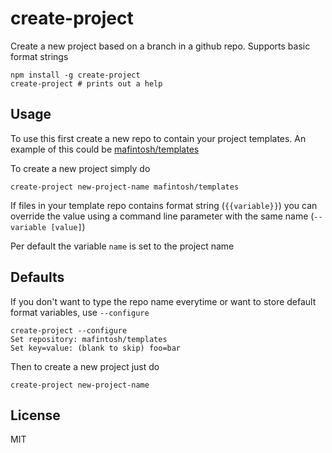 # create-project

Create a new project based on a branch in a github repo. Supports basic format strings

```
npm install -g create-project
create-project # prints out a help
```

## Usage

To use this first create a new repo to contain your project templates.
An example of this could be [mafintosh/templates](https://github.com/mafintosh/templates)

To create a new project simply do

```
create-project new-project-name mafintosh/templates
```

If files in your template repo contains format string (`{{variable}}`) you can override the value using
a command line parameter with the same name (`--variable [value]`)

Per default the variable `name` is set to the project name

## Defaults

If you don't want to type the repo name everytime or want to store default format variables, use `--configure`

```
create-project --configure
Set repository: mafintosh/templates
Set key=value: (blank to skip) foo=bar
```

Then to create a new project just do

```
create-project new-project-name
```

## License

MIT